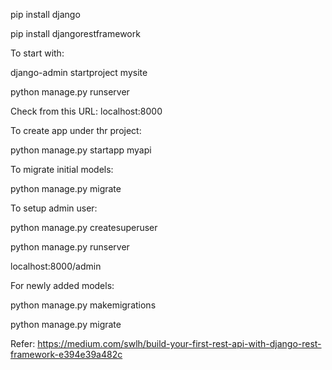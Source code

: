 
pip install django

pip install djangorestframework


To start with:

django-admin startproject mysite

python manage.py runserver

Check from this URL: localhost:8000


To create app under thr project:

python manage.py startapp myapi

To migrate initial models:

python manage.py migrate


To setup admin user:

python manage.py createsuperuser

python manage.py runserver

localhost:8000/admin


For newly added models:

python manage.py makemigrations

python manage.py migrate


Refer: https://medium.com/swlh/build-your-first-rest-api-with-django-rest-framework-e394e39a482c
